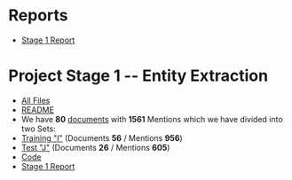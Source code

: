 # Reports
 - [Stage 1 Report]()

# Project Stage 1 -- Entity Extraction
 - [All Files](https://github.com/ankitvij7/datascience-project/tree/master/stage1)
 - [README](https://github.com/ankitvij7/datascience-project/blob/master/stage1/README.md)
 - We have **80** [documents](https://github.com/ankitvij7/datascience-project/tree/master/stage1/data) with **1561** Mentions which we have divided into two Sets:
 - [Training "I"](https://github.com/ankitvij7/datascience-project/tree/master/stage1/data/I) (Documents **56** / Mentions **956**)
 - [Test "J"](https://github.com/ankitvij7/datascience-project/tree/master/stage1/data/J) (Documents **26** / Mentions **605**)
 - [Code](https://github.com/ankitvij7/datascience-project/tree/master/stage1/src)
 - [Stage 1 Report](https://github.com/ankitvij7/datascience-project/blob/master/stage1/CS839%20Spring%202018%20-%20Project%20Stage%201%20-%20Team%2010%20Report.pdf)
